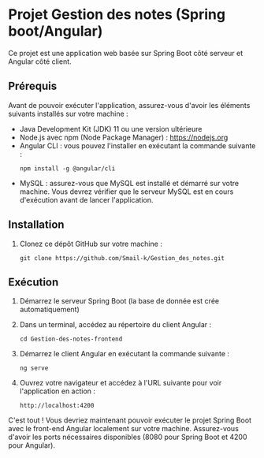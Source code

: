 # Projet Gestion des notes (Spring boot/Angular)

Ce projet est une application web basée sur Spring Boot côté serveur et Angular côté client.

## Prérequis

Avant de pouvoir exécuter l'application, assurez-vous d'avoir les éléments suivants installés sur votre machine :

- Java Development Kit (JDK) 11 ou une version ultérieure
- Node.js avec npm (Node Package Manager) : https://nodejs.org
- Angular CLI : vous pouvez l'installer en exécutant la commande suivante :
    ```
    npm install -g @angular/cli
    ```
- MySQL : assurez-vous que MySQL est installé et démarré sur votre machine. Vous devrez vérifier que le serveur MySQL est en cours d'exécution avant de lancer l'application.


## Installation

1. Clonez ce dépôt GitHub sur votre machine :
    ```
    git clone https://github.com/Smail-k/Gestion_des_notes.git
    ```

## Exécution

1. Démarrez le serveur Spring Boot (la base de donnée est crée automatiquement)

2. Dans un terminal, accédez au répertoire du client Angular :
    ```
    cd Gestion-des-notes-frontend
    ```

3. Démarrez le client Angular en exécutant la commande suivante :
    ```
    ng serve
    ```

4. Ouvrez votre navigateur et accédez à l'URL suivante pour voir l'application en action :
    ```
    http://localhost:4200
    ```

C'est tout ! Vous devriez maintenant pouvoir exécuter le projet Spring Boot avec le front-end Angular localement sur votre machine. Assurez-vous d'avoir les ports nécessaires disponibles (8080 pour Spring Boot et 4200 pour Angular).